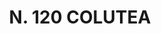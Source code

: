 ---
title: "N. 120 COLUTEA"
plant-name: "N. 120"
plant-number: "120"
plant-img1: "/assets/img/plant120_verso.jpg"
plant-img2: "/assets/img/plant120.jpg"
plant-xml: "/assets/xml/plant120.xml"
plant-title: "N. 120 COLUTEA"
plant-taxon-link: ""
plant-taxon-content: ""
layout: single-xml
---
